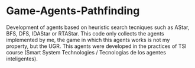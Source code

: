 # Game-Agents-Pathfinding
Development of agents based on heuristic search tecniques such as AStar, BFS, DFS, IDAStar or RTAStar. This code only collects the agents implemented by me, the game in which this agents works is not my property, but the UGR. This agents were developed in the practices of TSI course (Smart System Technologies / Tecnologias de los agentes inteligentes).
